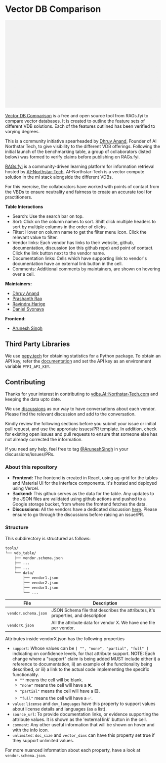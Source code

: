 # Vector DB Comparison

![](../../assets/tools/vdb_table/cover.gif)

[Vector DB Comparison](https://vdbs.AI-Northstar-Tech.com/) is a free and open source tool from RAGs.fyi to compare vector databases. It is created to outline the feature sets of different VDB solutions. Each of the features outlined has been verified to varying degrees.

This is a community initiative spearheaded by [Dhruv Anand](https://www.linkedin.com/in/dhruv-anand-ainorthstartech/), Founder of AI Northstar Tech, to give visibility to the different VDB offerings. Following the initial launch of the benchmarking table, a group of collaborators (listed below) was formed to verify claims before publishing on RAGs.fyi.

[RAGs.fyi](https://hub.AI-Northstar-Tech.com/) is a community-driven learning platform for information retrieval hosted by [AI-Northstar-Tech](https://AI-Northstar-Tech.com/). AI-Northstar-Tech is a vector compute solution in the ml stack alongside the different VDBs. 

For this exercise, the collaborators have worked with points of contact from the VBDs to ensure neutrality and fairness to create an accurate tool for practitioners.

**Table Interactions**
- Search: Use the search bar on top.
- Sort: Click on the column names to sort. Shift click multiple headers to sort by multiple columns in the order of clicks.
- Filter: Hover on column name to get the filter menu icon. Click the relevant value to filter.
- Vendor links: Each vendor has links to their website, github, documentation, discussion (on this github repo) and point of contact. Click the link button next to the vendor name.
- Documentation links: Cells which have supporting link to vendor's documentation have an external link button in the cell.
- Comments: Additional comments by maintainers, are shown on hovering over a cell. 


**Maintainers:**
- [Dhruv Anand](https://www.linkedin.com/in/dhruv-anand-ainorthstartech/)
- [Prashanth Rao](https://www.linkedin.com/in/prrao87/)
- [Ravindra Harige](https://www.linkedin.com/in/ravindraharige/)
- [Daniel Svonava](https://www.linkedin.com/in/svonava/)

**Frontend:**
- [Arunesh Singh](https://www.linkedin.com/in/aruneshsingh99/)

## Third Party Libraries
We use [pepy.tech](https://www.pepy.tech) for obtaining statistics for a Python package. To obtain an API key, refer the [documentation](https://www.pepy.tech/pepy-api) and set the API key as an environment variable `PYPI_API_KEY`.

## Contributing

Thanks for your interest in contributing to [vdbs.AI-Northstar-Tech.com](https://vdbs.AI-Northstar-Tech.com) and keeping the data upto date. 

We use [discussions](https://github.com/AI-Northstar-Tech/RAGs.fyi/discussions/categories/vdb-comparison) as our way to have conversations about each vendor. Please find the relevant discussion and add to the conversation.

Kindly review the following sections before you submit your issue or initial pull request, and use the approriate issues/PR template. In addition, check for existing open issues and pull requests to ensure that someone else has not already corrected the information.

If you need any help, feel free to tag [@AruneshSingh](https://github.com/AruneshSingh) in your discussions/issues/PRs.

### About this repository

- **Frontend:** The frontend is created in React, using ag-grid for the tables and Material UI for the interface components. It's hosted and deployed using Vercel.
- B**ackend:** This github serves as the data for the table. Any updates to the JSON files are validated using github actions and pushed to a Google storage bucket, from where the frontend fetches the data.
- **Discussions:** All the vendors have a dedicated discussion [here](https://github.com/AI-Northstar-Tech/RAGs.fyi/discussions/categories/vdb-comparison). Please ensure to go through the discussions before raising an issue/PR.

### Structure

This subdirectory is structured as follows:

```
tools/
└── vdb_table/
    ├── vendor.schema.json
    ├── ...
    ├── ...
    └── data/
        ├── vendor1.json
        ├── vendor2.json
        ├── vendor3.json
        └── ...
```

| File                  | Description                              |
| --------------------- | ---------------------------------------- |
| `vendor.schema.json`  | JSON Schema file that describes the attributes, it's properties, and description |
| `vendorX.json`        | All the attribute data for vendor X. We have one file per vendor.    |


Attributes inside vendorX.json has the following properties
- `support`: Whose values can be `[ "", "none", "partial", "full" ]` indicating on confidence levels, for that attribute support. NOTE: Each change where a "support" claim is being added MUST include  either i) a reference to documentation, ii) an example of the functionality being described, or iii) a link to the actual code implementing the specific functionality.
    - `""` means the cell will be blank. 
    - `"none"` means the cell will have a ❌. 
    - `"partial"` means the cell will have a 🟨.
    - `"full"` means the cell will have a ✅.
- `value`: `license` and `dev_languages` have this property to support values about license details and languages (as a list).
- `source_url`: To provide documentation links, or evidence supporting the attribute values. It is shown as the 'external link' button in the cell.
- `comment`: Any other useful information that will be shown on hover and with the info icon.
- `unlimited`: `doc_size` and `vector_dims` can have this property set true if they support unlimited values.

For more nuanced information about each property, have a look at `vendor.schema.json`.




